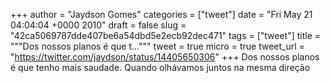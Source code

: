 
+++
author = "Jaydson Gomes"
categories = ["tweet"]
date = "Fri May 21 04:04:04 +0000 2010"
draft = false
slug = "42ca5069787dde407be6a54dbd5e2ecb92dec471"
tags = ["tweet"]
title = """Dos nossos planos é que t..."""
tweet = true
micro = true
tweet_url = "https://twitter.com/jaydson/status/14405650306"
+++
Dos nossos planos é que tenho mais saudade.
Quando olhávamos juntos na mesma direção
